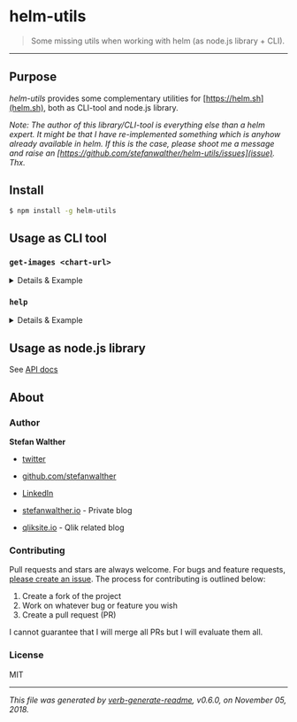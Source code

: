 # helm-utils

> Some missing utils when working with helm (as node.js library + CLI).

---

## Purpose

_helm-utils_ provides some complementary utilities for [https://helm.sh](helm.sh), both as CLI-tool and node.js library.

_Note: The author of this library/CLI-tool is everything else than a helm expert. It might be that I have re-implemented something which is anyhow already available in helm. If this is the case, please shoot me a message and raise an [https://github.com/stefanwalther/helm-utils/issues](issue). Thx._

## Install

```bash
$ npm install -g helm-utils
```

## Usage as CLI tool

### `get-images <chart-url>`

<details>
  <summary>Details & Example</summary>

  ```bash
  $ helm-utils get-images https://qlik.bintray.com/stable/qsefe-0.1.36.tgz
  ```
  
  returns
  
  ```bash
  Images being used in https://qlik.bintray.com/edge/qsefe-0.1.99.tgz:
  (18 images)
  
  - bitnami/mongodb:3.7.1-r0
  - bitnami/redis:4.0.10
  - bitnami/redis:4.0.9
  - qlik-docker-qsefe.bintray.io/collections:0.1.16
  - qlik-docker-qsefe.bintray.io/edge-auth:0.6.3
  - qlik-docker-qsefe.bintray.io/engine:12.216.0
  - qlik-docker-qsefe.bintray.io/feature-flags:0.2.1
  - qlik-docker-qsefe.bintray.io/hub:1.0.4
  - qlik-docker-qsefe.bintray.io/licenses:1.0.5
  - qlik-docker-qsefe.bintray.io/locale:1.0.0
  - qlik-docker-qsefe.bintray.io/policy-decision-service:1.1.2
  - qlik-docker-qsefe.bintray.io/qix-sessions:0.1.6
  - qlik-docker-qsefe.bintray.io/resource-library:1.6.1
  - qlik-docker-qsefe.bintray.io/sense-client:5.43.0
  - qlik-docker-qsefe.bintray.io/tenants:0.3.2
  - qlik-docker-qsefe.bintray.io/users:0.1.6
  - qlikcore/mira:0.3.1
  - traefik
  ```  
</details>

### `help`

<details>
  <summary>Details & Example</summary>
Show the help for `helm-utils`.

```
$ helm-utils hellp
```  
</details>

## Usage as node.js library

See [API docs](./docs/api.md)

## About

### Author
**Stefan Walther**

* [twitter](http://twitter.com/waltherstefan)  
* [github.com/stefanwalther](http://github.com/stefanwalther) 
* [LinkedIn](https://www.linkedin.com/in/stefanwalther/) 

* [stefanwalther.io](http://stefanwalther.io) - Private blog
* [qliksite.io](http://qliksite.io) - Qlik related blog

### Contributing
Pull requests and stars are always welcome. For bugs and feature requests, [please create an issue](https://github.com/stefanwalther/helm-utils/issues). The process for contributing is outlined below:

1. Create a fork of the project
2. Work on whatever bug or feature you wish
3. Create a pull request (PR)

I cannot guarantee that I will merge all PRs but I will evaluate them all.

### License
MIT

***

_This file was generated by [verb-generate-readme](https://github.com/verbose/verb-generate-readme), v0.6.0, on November 05, 2018._

